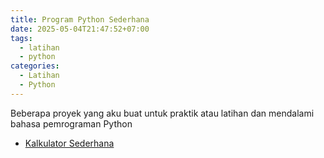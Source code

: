 ```yaml
---
title: Program Python Sederhana
date: 2025-05-04T21:47:52+07:00
tags:
  - latihan
  - python
categories:
  - Latihan
  - Python
---
```


Beberapa proyek yang aku buat untuk praktik atau latihan dan mendalami bahasa pemrograman Python

- [Kalkulator Sederhana](2025-05-04_python_kalkulator_sederhana.md)
